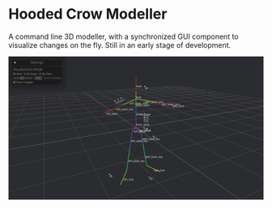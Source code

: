 # Hooded Crow Modeller

A command line 3D modeller, with a synchronized GUI component to visualize changes on the fly.
Still in an early stage of development.

![image info](./mat/modeller.png)